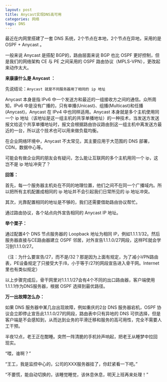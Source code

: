 ```yaml
---
layout: post
title: Anycast实现DNS高可用
categories: 网络
tags: DNS
---
```


最近在内网里搭建了一套 DNS 系统，2个节点在本地，2个节点在异地，采用的是 OSPF + Anycast 。

一般来说 Anycast 是搭配 BGP的，路由层面来说 BGP 也比 OSPF 更好控制，但是我们的网络架构 CE 与 PE 之间采用的 OSPF 路由协议（MPLS-VPN），更改起来动作太大。



**来康康什么是 Anycast ：**

先说结论：`Anycast 就是不同服务器用了相同的 ip 地址`

Anycast 本身是指 IPv6 中一个发送方和最近的一组接收方之间的通信。众所周知，IPv6 中是没有广播的，只有单播(Unicast)、组播(Multicast)和任播(Anycast)，Anycast 在 IPv4 中也同样适用。Anycast 本身就是多个主机使用同一个 ip 地址（该地址是这一组主机的共享单播地址）的一种技术，当发送方发送报文给这个共享单播地址时，报文会根据路由协议路由到这一组主机中离发送方最近的一台，所以这个技术也可以用来做负载均衡。

在企业网络环境中，Anycast 不太常见，其主要应用于大范围的 DNS 部署，CDN，数据中心等。

可能会有做企业网的朋友会有疑问，怎么能让互联网的多个主机用同一个 ip，这岂不是 ip 地址冲突了？



**回答：**

首先，每一个服务器主机处在不同的地理位置，他们之间不在同一个广播域内。所以把所有主机配置成相同的 ip 地址并不会引起我们日常所见的 ip 地址冲突。

其次，光靠配置相同的地址是不够的，我们还需要借助路由协议帮忙。

通过路由协议，各个站点向外宣告相同的 Anycast IP 地址。



**举个栗子：**

通过配置4个 DNS 节点服务器的 Loopback 地址为相同 IP，例如1.1.1.1/32。然后服务器直接与CE路由器建立 OSPF 邻居，对外宣告1.1.1.0/27网段，这样PE就会学习到1.1.1.0/27。

（注：为什么要宣告/27，而不是/32？那是因为上面有规定，为了减小VPN路由表，PE设备规定了只接受大于/8，小于等于/27的网段宣告进入骨干网。Internet 里也有类似规定）

以上步骤完成后，骨干网里对1.1.1.1/27会有4个不同的出口路由器，客户端使用1.1.1.1作为DNS服务器，根据 OSPF 选择到最优路径。



**万一出故障怎么办：**

如果 DNS 服务器中某几台出现故障，例如重庆的2台 DNS 服务器宕机，OSPF 协议会立即停止宣告此1.1.1.0/27的网段，路由表中只有异地的 DNS 可供选择，但是客户端是不会感知到，从而达到业务的平滑迁移和服务的高可用性，完全不需要人工干预。

半夜12点，老王正在酣睡。突然一阵清脆的手机铃声响起，把老王从睡梦中拉回现实。

“喂，谁啊？”

“王工，我是监控中心的，公司的XXX服务器挂了，你赶紧看一下吧。”

“不要慌，能自动切换的，该睡觉睡觉，该休息休息，明天上班再来处理！”

